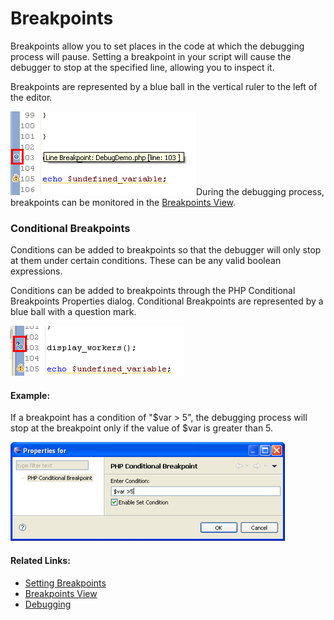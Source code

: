 # Breakpoints

<!--context:breakpoints-->

Breakpoints allow you to set places in the code at which the debugging process will pause. Setting a breakpoint in your script will cause the debugger to stop at the specified line, allowing you to inspect it.

Breakpoints are represented by a blue ball in the vertical ruler to the left of the editor.

![Set Breakpoint](images/breakpoint.png "Set Breakpoint")During the debugging process, breakpoints can be monitored in the [Breakpoints View](../032-reference/008-php_perspectives_and_views/016-php_debug_perspective/024-breakpoints_view.md).

### Conditional Breakpoints

Conditions can be added to breakpoints so that the debugger will only stop at them under certain conditions. These can be any valid boolean expressions.

Conditions can be added to breakpoints through the PHP Conditional Breakpoints Properties dialog. Conditional Breakpoints are represented by a blue ball with a question mark.

![Conditional Breakpoint](images/conditional_breakpoint.png "Conditional Breakpoint")

#### Example:

If a breakpoint has a condition of "$var > 5", the debugging process will stop at the breakpoint only if the value of $var is greater than 5.

![PHP Conditional Breakpoint](images/conditional_breakpoint_properties_pdt.png "PHP Conditional Breakpoint")

<!--links-start-->

#### Related Links:

 * [Setting Breakpoints](../024-tasks/152-debugging/008-setting_breakpoints.md)
 * [Breakpoints View](../032-reference/008-php_perspectives_and_views/016-php_debug_perspective/024-breakpoints_view.md)
 * [Debugging](128-debugging_concept.md)

<!--links-end-->
